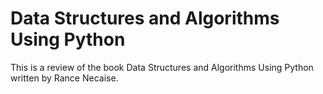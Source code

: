 # Data Structures and Algorithms Using Python

This is a review of the book Data Structures and Algorithms Using Python written by Rance Necaise.

